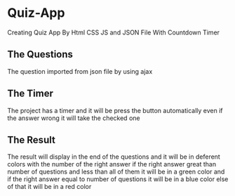 # Quiz-App

Creating Quiz App By Html CSS JS and JSON File With Countdown Timer

## The Questions

The question imported from json file by using ajax

## The Timer

The project has a timer and it will be press the button automatically even if the answer wrong it will take the checked one

## The Result

The result will display in the end of the questions and it will be in deferent colors with the number of the right answer if the right answer great than number of questions and less than all of them it will be in a green color and if the right answer equal to number of questions it will be in a blue color else of that it will be in a red color
